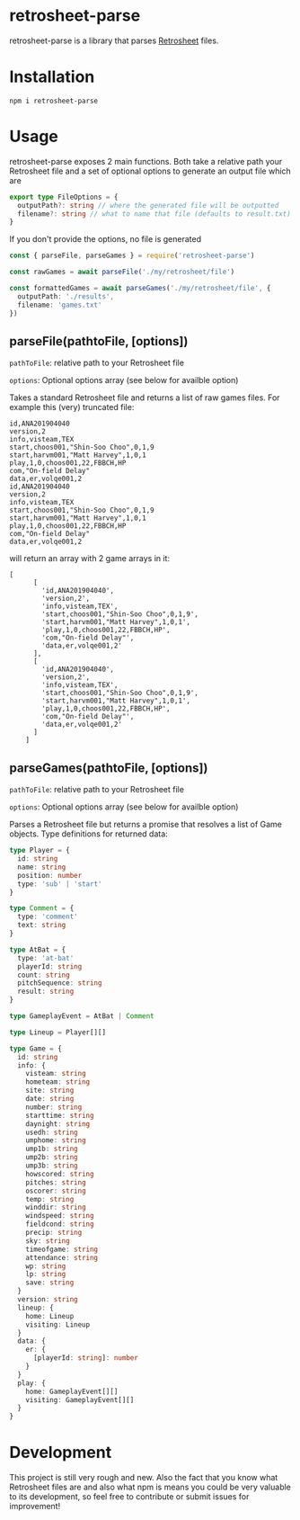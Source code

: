 # retrosheet-parse

retrosheet-parse is a library that parses [Retrosheet](https://www.retrosheet.org/) files.

# Installation

`npm i retrosheet-parse`

# Usage

retrosheet-parse exposes 2 main functions. Both take a relative path your Retrosheet file and a set of optional options to generate an output file which are

```ts
export type FileOptions = {
  outputPath?: string // where the generated file will be outputted
  filename?: string // what to name that file (defaults to result.txt)
}
```

If you don't provide the options, no file is generated

```ts
const { parseFile, parseGames } = require('retrosheet-parse')

const rawGames = await parseFile('./my/retrosheet/file')

const formattedGames = await parseGames('./my/retrosheet/file', {
  outputPath: './results',
  filename: 'games.txt'
})
```

## parseFile(pathtoFile, [options])

`pathToFile`: relative path to your Retrosheet file

`options`: Optional options array (see below for availble option)

Takes a standard Retrosheet file and returns a list of raw games files. For example this (very) truncated file:

```
id,ANA201904040
version,2
info,visteam,TEX
start,choos001,"Shin-Soo Choo",0,1,9
start,harvm001,"Matt Harvey",1,0,1
play,1,0,choos001,22,FBBCH,HP
com,"On-field Delay"
data,er,volqe001,2
id,ANA201904040
version,2
info,visteam,TEX
start,choos001,"Shin-Soo Choo",0,1,9
start,harvm001,"Matt Harvey",1,0,1
play,1,0,choos001,22,FBBCH,HP
com,"On-field Delay"
data,er,volqe001,2
```

will return an array with 2 game arrays in it:

```
[
      [
        'id,ANA201904040',
        'version,2',
        'info,visteam,TEX',
        'start,choos001,"Shin-Soo Choo",0,1,9',
        'start,harvm001,"Matt Harvey",1,0,1',
        'play,1,0,choos001,22,FBBCH,HP',
        'com,"On-field Delay"',
        'data,er,volqe001,2'
      ],
      [
        'id,ANA201904040',
        'version,2',
        'info,visteam,TEX',
        'start,choos001,"Shin-Soo Choo",0,1,9',
        'start,harvm001,"Matt Harvey",1,0,1',
        'play,1,0,choos001,22,FBBCH,HP',
        'com,"On-field Delay"',
        'data,er,volqe001,2'
      ]
    ]
```

## parseGames(pathtoFile, [options])

`pathToFile`: relative path to your Retrosheet file

`options`: Optional options array (see below for availble option)

Parses a Retrosheet file but returns a promise that resolves a list of Game objects. Type definitions for returned data:

```ts
type Player = {
  id: string
  name: string
  position: number
  type: 'sub' | 'start'
}

type Comment = {
  type: 'comment'
  text: string
}

type AtBat = {
  type: 'at-bat'
  playerId: string
  count: string
  pitchSequence: string
  result: string
}

type GameplayEvent = AtBat | Comment

type Lineup = Player[][]

type Game = {
  id: string
  info: {
    visteam: string
    hometeam: string
    site: string
    date: string
    number: string
    starttime: string
    daynight: string
    usedh: string
    umphome: string
    ump1b: string
    ump2b: string
    ump3b: string
    howscored: string
    pitches: string
    oscorer: string
    temp: string
    winddir: string
    windspeed: string
    fieldcond: string
    precip: string
    sky: string
    timeofgame: string
    attendance: string
    wp: string
    lp: string
    save: string
  }
  version: string
  lineup: {
    home: Lineup
    visiting: Lineup
  }
  data: {
    er: {
      [playerId: string]: number
    }
  }
  play: {
    home: GameplayEvent[][]
    visiting: GameplayEvent[][]
  }
}
```

# Development

This project is still very rough and new. Also the fact that you know what Retrosheet files are and also what npm is means you could be very valuable to its development, so feel free to contribute or submit issues for improvement!
